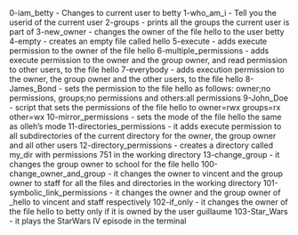 0-iam_betty - Changes to current user to betty
1-who_am_i - Tell you the userid of the current user
2-groups - prints all the groups the current user is part of
3-new_owner - changes the owner of the file hello to the user betty
4-empty - creates an empty file called hello
5-execute - adds execute permission to the owner of the file hello
6-multiple_permissions - adds execute permission to the owner and the group owner, and read permission to other users, to the file hello
7-everybody - adds execution permission to the owner, the group owner and the other users, to the file hello
8-James_Bond - sets the permission to the file hello as follows: owner;no permissions, groups;no permissions and others:all permissions
9-John_Doe - script that sets the permissions of the file hello to owner=rwx groups=rx other=wx
10-mirror_permissions - sets the mode of the file hello the same as olleh’s mode
11-directories_permissions - it adds execute permission to all subdirectories of the current directory for the owner, the group owner and all other users
12-directory_permissions - creates a directory called my_dir with permissions 751 in the working directory
13-change_group - it changes the group owner to school for the file hello
100-change_owner_and_group - it changes the owner to vincent and the group owner to staff for all the files and directories in the working directory
101-symbolic_link_permissions - it changes the owner and the group owner of _hello to vincent and staff respectively
102-if_only - it changes the owner of the file hello to betty only if it is owned by the user guillaume
103-Star_Wars - it plays the StarWars IV episode in the terminal
